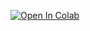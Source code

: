 [![Open In Colab](https://colab.research.google.com/assets/colab-badge.svg)](https://colab.research.google.com/github/fiqgant/Vidfiq/blob/main/draggan/draggan.ipynb)